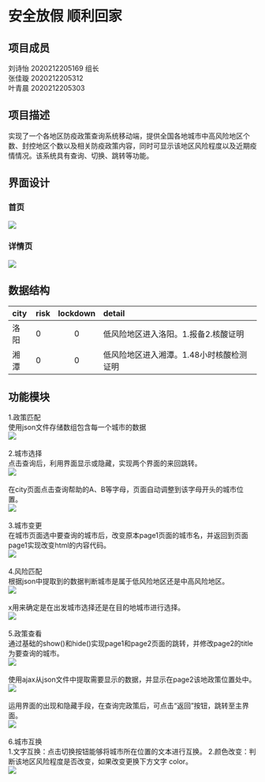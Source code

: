安全放假 顺利回家
====
## 项目成员</br>
刘诗怡 2020212205169 组长</br>
张佳璇 2020212205312</br>
叶青晨 2020212205303</br>
## 项目描述</br>
实现了一个各地区防疫政策查询系统移动端，提供全国各地城市中高风险地区个数、封控地区个数以及相关防疫政策内容，同时可显示该地区风险程度以及近期疫情情况。该系统具有查询、切换、跳转等功能。</br>
## 界面设计</br>
### 首页</br>
![](https://github.com/Yqccccc/yqccccc.github.com/raw/master/img/head.JPG)
### 详情页</br>
![](https://github.com/Yqccccc/yqccccc.github.com/raw/master/img/detail.JPG)
## 数据结构</br>
city|risk|lockdown|detail
:-|:-|:-:|:-
洛阳|0|0|低风险地区进入洛阳。1.报备2.核酸证明
湘潭|0|0|低风险地区进入湘潭。1.48小时核酸检测证明
## 功能模块</br>
1.政策匹配</br>使用json文件存储数组包含每一个城市的数据</br>![](https://github.com/Yqccccc/yqccccc.github.com/raw/master/img/1.png)</br></br>
2.城市选择</br>点击查询后，利用界面显示或隐藏，实现两个界面的来回跳转。</br>![](https://github.com/Yqccccc/yqccccc.github.com/raw/master/img/2.png)</br></br>
在city页面点击查询帮助的A、B等字母，页面自动调整到该字母开头的城市位置。</br>![](https://github.com/Yqccccc/yqccccc.github.com/raw/master/img/3.png)</br></br>
3.城市变更</br>在城市页面选中要查询的城市后，改变原本page1页面的城市名，并返回到页面page1实现改变html的内容代码。</br>![](https://github.com/Yqccccc/yqccccc.github.com/raw/master/img/4.png)</br></br>
4.风险匹配</br>根据json中提取到的数据判断城市是属于低风险地区还是中高风险地区。</br>![](https://github.com/Yqccccc/yqccccc.github.com/raw/master/img/5.png)</br></br>x用来确定是在出发城市选择还是在目的地城市进行选择。</br>![](https://github.com/Yqccccc/yqccccc.github.com/raw/master/img/6.png)</br></br>
5.政策查看</br>通过基础的show()和hide()实现page1和page2页面的跳转，并修改page2的title为要查询的城市。</br>![](https://github.com/Yqccccc/yqccccc.github.com/raw/master/img/7.png)</br></br>使用ajax从json文件中提取需要显示的数据，并显示在page2该地政策位置处中。</br>![](https://github.com/Yqccccc/yqccccc.github.com/raw/master/img/8.png)</br></br>运用界面的出现和隐藏手段，在查询完政策后，可点击“返回”按钮，跳转至主界面。</br>![](https://github.com/Yqccccc/yqccccc.github.com/raw/master/img/9.png)</br></br>
6.城市互换</br>1.文字互换：点击切换按钮能够将城市所在位置的文本进行互换。
2.颜色改变：判断该地区风险程度是否改变，如果改变更换下方文字
color。</br>![](https://github.com/Yqccccc/yqccccc.github.com/raw/master/img/10.png)</br></br>

